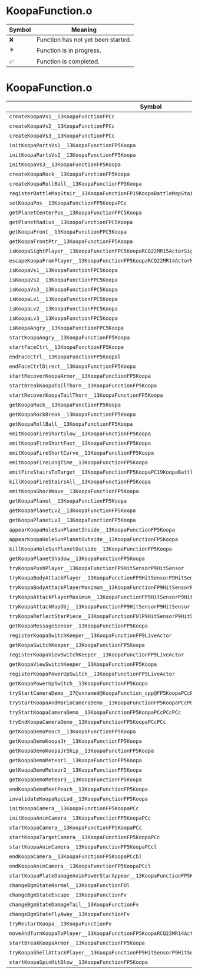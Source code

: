 # KoopaFunction.o
| Symbol | Meaning 
| ------------- | ------------- 
| :x: | Function has not yet been started. 
| :eight_pointed_black_star: | Function is in progress. 
| :white_check_mark: | Function is completed. 


# KoopaFunction.o
| Symbol | Decompiled? |
| ------------- | ------------- |
| `createKoopaVs1__13KoopaFunctionFPCc` | :x: |
| `createKoopaVs2__13KoopaFunctionFPCc` | :x: |
| `createKoopaVs3__13KoopaFunctionFPCc` | :x: |
| `initKoopaPartsVs1__13KoopaFunctionFP5Koopa` | :x: |
| `initKoopaPartsVs2__13KoopaFunctionFP5Koopa` | :x: |
| `initKoopaVs3__13KoopaFunctionFP5Koopa` | :x: |
| `createKoopaRock__13KoopaFunctionFP5Koopa` | :x: |
| `createKoopaRollBall__13KoopaFunctionFP5Koopa` | :x: |
| `registerBattleMapStair__13KoopaFunctionFP19KoopaBattleMapStair` | :x: |
| `setKoopaPos__13KoopaFunctionFP5KoopaPCc` | :x: |
| `getPlanetCenterPos__13KoopaFunctionFPC5Koopa` | :x: |
| `getPlanetRadius__13KoopaFunctionFPC5Koopa` | :x: |
| `getKoopaFront__13KoopaFunctionFPC5Koopa` | :x: |
| `getKoopaFrontPtr__13KoopaFunctionFP5Koopa` | :x: |
| `isKoopaSightPlayer__13KoopaFunctionFPC5KoopaRCQ22MR15ActorSightParam` | :x: |
| `escapeKoopaFromPlayer__13KoopaFunctionFP5KoopaRCQ22MR14ActorMoveParam` | :x: |
| `isKoopaVs1__13KoopaFunctionFPC5Koopa` | :x: |
| `isKoopaVs2__13KoopaFunctionFPC5Koopa` | :x: |
| `isKoopaVs3__13KoopaFunctionFPC5Koopa` | :x: |
| `isKoopaLv1__13KoopaFunctionFPC5Koopa` | :x: |
| `isKoopaLv2__13KoopaFunctionFPC5Koopa` | :x: |
| `isKoopaLv3__13KoopaFunctionFPC5Koopa` | :x: |
| `isKoopaAngry__13KoopaFunctionFPC5Koopa` | :x: |
| `startKoopaAngry__13KoopaFunctionFP5Koopa` | :x: |
| `startFaceCtrl__13KoopaFunctionFP5Koopa` | :x: |
| `endFaceCtrl__13KoopaFunctionFP5Koopal` | :x: |
| `endFaceCtrlDirect__13KoopaFunctionFP5Koopa` | :x: |
| `startRecoverKoopaArmor__13KoopaFunctionFP5Koopa` | :x: |
| `startBreakKoopaTailThorn__13KoopaFunctionFP5Koopa` | :x: |
| `startRecoverKoopaTailThorn__13KoopaFunctionFP5Koopa` | :x: |
| `getKoopaRock__13KoopaFunctionFP5Koopa` | :x: |
| `getKoopaRockBreak__13KoopaFunctionFP5Koopa` | :x: |
| `getKoopaRollBall__13KoopaFunctionFP5Koopa` | :x: |
| `emitKoopaFireShortSlow__13KoopaFunctionFP5Koopa` | :x: |
| `emitKoopaFireShortFast__13KoopaFunctionFP5Koopa` | :x: |
| `emitKoopaFireShortCurve__13KoopaFunctionFP5Koopa` | :x: |
| `emitKoopaFireLongTime__13KoopaFunctionFP5Koopa` | :x: |
| `emitFireStairsToTarget__13KoopaFunctionFP5KoopaPC19KoopaBattleMapStairRCQ29JGeometry8TVec3<f>b` | :x: |
| `killKoopaFireStairsAll__13KoopaFunctionFP5Koopa` | :x: |
| `emitKoopaShockWave__13KoopaFunctionFP5Koopa` | :x: |
| `getKoopaPlanet__13KoopaFunctionFP5Koopa` | :x: |
| `getKoopaPlanetLv2__13KoopaFunctionFP5Koopa` | :x: |
| `getKoopaPlanetLv3__13KoopaFunctionFP5Koopa` | :x: |
| `appearKoopaHoleSunPlanetInside__13KoopaFunctionFP5Koopa` | :x: |
| `appearKoopaHoleSunPlanetOutside__13KoopaFunctionFP5Koopa` | :x: |
| `killKoopaHoleSunPlanetOutside__13KoopaFunctionFP5Koopa` | :x: |
| `getKoopaPlanetShadow__13KoopaFunctionFP5Koopa` | :x: |
| `tryKoopaPushPlayer__13KoopaFunctionFP9HitSensorP9HitSensor` | :x: |
| `tryKoopaBodyAttackPlayer__13KoopaFunctionFP9HitSensorP9HitSensor` | :x: |
| `tryKoopaBodyAttackPlayerMaximum__13KoopaFunctionFP9HitSensorP9HitSensor` | :x: |
| `tryKoopaAttackPlayerMaximum__13KoopaFunctionFP9HitSensorP9HitSensor` | :x: |
| `tryKoopaAttackMapObj__13KoopaFunctionFP9HitSensorP9HitSensor` | :x: |
| `tryKoopaReflectStarPiece__13KoopaFunctionFUlP9HitSensorP9HitSensor` | :x: |
| `getKoopaMessageSensor__13KoopaFunctionFP5Koopa` | :x: |
| `registerKoopaSwitchKeeper__13KoopaFunctionFP9LiveActor` | :x: |
| `getKoopaSwitchKeeper__13KoopaFunctionFP5Koopa` | :x: |
| `registerKoopaViewSwitchKeeper__13KoopaFunctionFP9LiveActor` | :x: |
| `getKoopaViewSwitchKeeper__13KoopaFunctionFP5Koopa` | :x: |
| `registerKoopaPowerUpSwitch__13KoopaFunctionFP9LiveActor` | :x: |
| `getKoopaPowerUpSwitch__13KoopaFunctionFP5Koopa` | :x: |
| `tryStartCameraDemo__27@unnamed@KoopaFunction_cpp@FP5KoopaPCcPCcPCcb` | :x: |
| `tryStartKoopaAndMarioCameraDemo__13KoopaFunctionFP5KoopaPCcPCcPCc` | :x: |
| `tryStartKoopaCameraDemo__13KoopaFunctionFP5KoopaPCcPCcPCc` | :x: |
| `tryEndKoopaCameraDemo__13KoopaFunctionFP5KoopaPCcPCc` | :x: |
| `getKoopaDemoPeach__13KoopaFunctionFP5Koopa` | :x: |
| `getKoopaDemoKoopaJr__13KoopaFunctionFP5Koopa` | :x: |
| `getKoopaDemoKoopaJrShip__13KoopaFunctionFP5Koopa` | :x: |
| `getKoopaDemoMeteor1__13KoopaFunctionFP5Koopa` | :x: |
| `getKoopaDemoMeteor2__13KoopaFunctionFP5Koopa` | :x: |
| `getKoopaDemoMeteor3__13KoopaFunctionFP5Koopa` | :x: |
| `endKoopaDemoMeetPeach__13KoopaFunctionFP5Koopa` | :x: |
| `invalidateKoopaNpcLod__13KoopaFunctionFP5Koopa` | :x: |
| `initKoopaCamera__13KoopaFunctionFP5KoopaPCc` | :x: |
| `initKoopaAnimCamera__13KoopaFunctionFP5KoopaPCc` | :x: |
| `startKoopaCamera__13KoopaFunctionFP5KoopaPCc` | :x: |
| `startKoopaTargetCamera__13KoopaFunctionFP5KoopaPCc` | :x: |
| `startKoopaAnimCamera__13KoopaFunctionFP5KoopaPCcl` | :x: |
| `endKoopaCamera__13KoopaFunctionFP5KoopaPCcbl` | :x: |
| `endKoopaAnimCamera__13KoopaFunctionFP5KoopaPCcl` | :x: |
| `startKoopaPlateDamageAnimPowerStarAppear__13KoopaFunctionFP5Koopa` | :x: |
| `changeBgmStateNormal__13KoopaFunctionFUl` | :x: |
| `changeBgmStateEscape__13KoopaFunctionFv` | :x: |
| `changeBgmStateDamageTail__13KoopaFunctionFv` | :x: |
| `changeBgmStateFlyAway__13KoopaFunctionFv` | :x: |
| `tryRestartKoopa__13KoopaFunctionFv` | :x: |
| `moveAndTurnKoopaToPlayer__13KoopaFunctionFP5KoopaRCQ22MR14ActorMoveParam` | :x: |
| `startBreakKoopaArmor__13KoopaFunctionFP5Koopa` | :x: |
| `tryKoopaShellAttackPlayer__13KoopaFunctionFP9HitSensorP9HitSensor` | :x: |
| `startKoopaSpinHitBlow__13KoopaFunctionFP5Koopa` | :x: |
